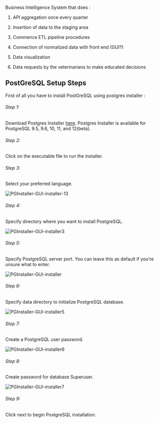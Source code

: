 Business Intelligence System that does :

1) API aggregation once every quarter

2) Insertion of data to the staging area

3) Commence ETL pipeline procedures

4) Connection of normalized data with front end (GUI?)

5) Data visualization 

6) Data requests by the veterinarians to make educated decisions

## PostGreSQL Setup Steps

First of all you have to install PostGreSQL using postgres installer : 

###### Step 1:

Download Postgres Installer [here](https://www.postgresql.org/download/). Postgres Installer is available for PostgreSQL 9.5, 9.6, 10, 11, and 12(beta).

###### Step 2:

Click on the executable file to run the installer.

###### Step 3:

Select your preferred language.


![PGInstaller-GUI-installer-13](https://user-images.githubusercontent.com/24418024/150790398-3b5b267f-ce0b-420d-a165-742d75d2a8d0.jpg)


###### Step 4:

Specify directory where you want to install PostgreSQL.


![PGInstaller-GUI-installer3](https://user-images.githubusercontent.com/24418024/150790429-060a5885-3881-49ee-a6bb-95ec33701c47.jpg)


###### Step 5:

Specify PostgreSQL server port. You can leave this as default if you’re unsure what to enter.


![PGInstaller-GUI-installer](https://user-images.githubusercontent.com/24418024/150790451-16398af2-6750-4fbc-a55c-bdb39ab7a52b.jpg)


###### Step 6:

Specify data directory to initialize PostgreSQL database.

![PGInstaller-GUI-installer5](https://user-images.githubusercontent.com/24418024/150790757-c437ef1b-1e98-4255-a7d3-8143bf88f9e0.jpg)


###### Step 7:

Create a PostgreSQL user password.

![PGInstaller-GUI-installer6](https://user-images.githubusercontent.com/24418024/150790812-4df0e3a0-d60d-4592-adab-a869b97622f7.jpg)



###### Step 8:

Create password for database Superuser.

![PGInstaller-GUI-installer7](https://user-images.githubusercontent.com/24418024/150790802-9d3507c9-3db7-487f-a98d-a05a3b9f0844.jpg)



###### Step 9:

Click next to begin PostgreSQL installation.
